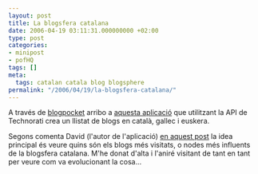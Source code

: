 ```yaml
---
layout: post
title: La blogsfera catalana
date: 2006-04-19 03:11:31.000000000 +02:00
type: post
categories:
- minipost
- pofHQ
tags: []
meta:
  tags: catalan catala blog blogsphere
permalink: "/2006/04/19/la-blogsfera-catalana/"
---
```

A través de [blogpocket](http://www.blogpocket.com/blog/2006/04/18/hay-otras-blogosferas-pero-estan-en-esta/) arribo a [aquesta aplicació](http://kedume.net/conversa/) que utilitzant la API de Technorati crea un llistat de blogs en català, gallec i euskera.

Segons comenta David (l'autor de l'aplicació) [en aquest post](http://www.kedume.net/web/index.php/2006/04/17/la_blogosfera_una_suma_de_blogosferas) la idea principal és veure quins són els blogs més visitats, o nodes més influents de la blogsfera catalana. M'he donat d'alta i l'aniré visitant de tant en tant per veure com va evolucionant la cosa...


